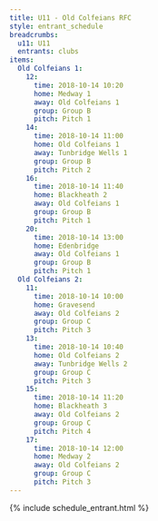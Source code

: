 ```yaml
---
title: U11 - Old Colfeians RFC
style: entrant_schedule
breadcrumbs:
  u11: U11
  entrants: clubs
items:
  Old Colfeians 1:
    12:
      time: 2018-10-14 10:20
      home: Medway 1
      away: Old Colfeians 1
      group: Group B
      pitch: Pitch 1
    14:
      time: 2018-10-14 11:00
      home: Old Colfeians 1
      away: Tunbridge Wells 1
      group: Group B
      pitch: Pitch 2
    16:
      time: 2018-10-14 11:40
      home: Blackheath 2
      away: Old Colfeians 1
      group: Group B
      pitch: Pitch 1
    20:
      time: 2018-10-14 13:00
      home: Edenbridge
      away: Old Colfeians 1
      group: Group B
      pitch: Pitch 1
  Old Colfeians 2:
    11:
      time: 2018-10-14 10:00
      home: Gravesend
      away: Old Colfeians 2
      group: Group C
      pitch: Pitch 3
    13:
      time: 2018-10-14 10:40
      home: Old Colfeians 2
      away: Tunbridge Wells 2
      group: Group C
      pitch: Pitch 3
    15:
      time: 2018-10-14 11:20
      home: Blackheath 3
      away: Old Colfeians 2
      group: Group C
      pitch: Pitch 4
    17:
      time: 2018-10-14 12:00
      home: Medway 2
      away: Old Colfeians 2
      group: Group C
      pitch: Pitch 3
---
```


{% include schedule_entrant.html %}
